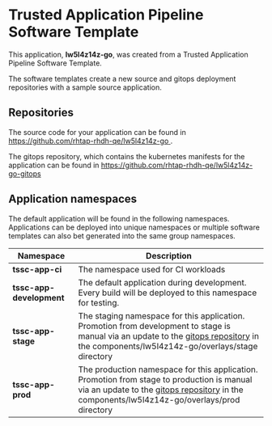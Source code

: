 # Trusted Application Pipeline Software Template

This application, **lw5l4z14z-go**, was created from a Trusted Application Pipeline Software Template.

The software templates create a new source and gitops deployment repositories with a sample source application. 

## Repositories

The source code for your application can be found in [https://github.com/rhtap-rhdh-qe/lw5l4z14z-go ](https://github.com/rhtap-rhdh-qe/lw5l4z14z-go ).
 
The gitops repository, which contains the kubernetes manifests for the application can be found in 
[https://github.com/rhtap-rhdh-qe/lw5l4z14z-go-gitops ](https://github.com/rhtap-rhdh-qe/lw5l4z14z-go-gitops ) 

## Application namespaces 

The default application will be found in the following namespaces. Applications can be deployed into unique namespaces or multiple software templates can also bet generated into the same group namespaces.  

|  Namespace   |  Description   |  
| -------- | -------- |
| **tssc-app-ci** | The namespace used for CI workloads |
| **tssc-app-development** | The default application during development. Every build will be deployed to this namespace for testing. |
| **tssc-app-stage** | The staging namespace for this application. Promotion from development to stage is manual via an update to the [gitops repository](https://github.com/rhtap-rhdh-qe/lw5l4z14z-go-gitops ) in the components/lw5l4z14z-go/overlays/stage directory |
| **tssc-app-prod** | The production namespace for this application. Promotion from stage to production is manual via an update to the [gitops repository](https://github.com/rhtap-rhdh-qe/lw5l4z14z-go-gitops ) in the components/lw5l4z14z-go/overlays/prod directory |